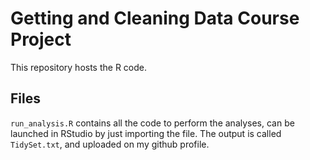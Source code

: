 # Getting and Cleaning Data Course Project

This repository hosts the R code.

## Files

`run_analysis.R` contains all the code to perform the analyses, can be launched in RStudio by just importing the file.
The output is called `TidySet.txt`, and uploaded on my github profile.